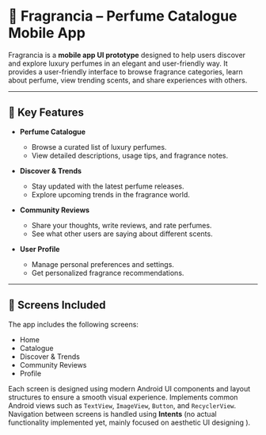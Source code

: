 # 🌸 Fragrancia – Perfume Catalogue Mobile App

Fragrancia is a **mobile app UI prototype** designed to help users discover and explore luxury perfumes in an elegant and user-friendly way. It provides a user-friendly interface to browse fragrance categories, learn about perfume, view trending scents, and share experiences with others.

---

## 🧩 Key Features

- **Perfume Catalogue**
  - Browse a curated list of luxury perfumes.
  - View detailed descriptions, usage tips, and fragrance notes.

- **Discover & Trends**
  - Stay updated with the latest perfume releases.
  - Explore upcoming trends in the fragrance world.

- **Community Reviews**
  - Share your thoughts, write reviews, and rate perfumes.
  - See what other users are saying about different scents.

- **User Profile**
  - Manage personal preferences and settings.
  - Get personalized fragrance recommendations.

---

## 📱 Screens Included

The app includes the following screens:
- Home
- Catalogue
- Discover & Trends
- Community Reviews
- Profile

Each screen is designed using modern Android UI components and layout structures to ensure a smooth visual experience.
Implements common Android views such as `TextView`, `ImageView`, `Button`, and `RecyclerView`.
Navigation between screens is handled using **Intents**
(no actual functionality implemented yet, mainly focused on aesthetic UI designing ).


